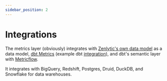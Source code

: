 ```yaml
---
sidebar_position: 2
---
```


# Integrations

The metrics layer (obviously) integrates with [Zenlytic's own data model](../../4_data_modeling/1_data_modeling.md) as a data model, [dbt Metrics](https://docs.getdbt.com/docs/building-a-dbt-project/metrics) (example dbt [integration](https://github.com/Zenlytic/jaffle_shop)), and dbt's semantic layer with [Metricflow](https://docs.getdbt.com/docs/build/sl-getting-started).

It integrates with BigQuery, Redshift, Postgres, Druid, DuckDB, and Snowflake for data warehouses.

